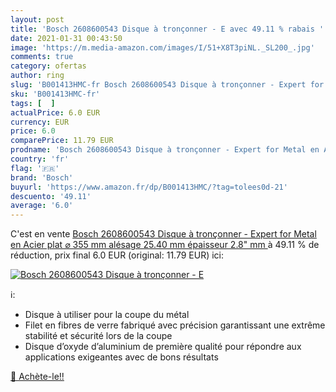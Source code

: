 ```yaml
---
layout: post
title: 'Bosch 2608600543 Disque à tronçonner - E avec 49.11 % rabais '
date: 2021-01-31 00:43:50
image: 'https://m.media-amazon.com/images/I/51+X8T3piNL._SL200_.jpg'
comments: true
category: ofertas
author: ring
slug: 'B001413HMC-fr Bosch 2608600543 Disque à tronçonner - Expert for Metal en...'
sku: 'B001413HMC-fr'
tags: [  ]
actualPrice: 6.0 EUR
currency: EUR
price: 6.0
comparePrice: 11.79 EUR
prodname: 'Bosch 2608600543 Disque à tronçonner - Expert for Metal en Acier plat  ⌀ 355 mm  alésage 25.40 mm  épaisseur 2.8" mm '
country: 'fr'
flag: '🇫🇷'
brand: 'Bosch'
buyurl: 'https://www.amazon.fr/dp/B001413HMC/?tag=tolees0d-21'
descuento: '49.11'
average: '6.0'
---
```


C'est en vente [Bosch 2608600543 Disque à tronçonner - Expert for Metal en Acier plat  ⌀ 355 mm  alésage 25.40 mm  épaisseur 2.8" mm ](https://www.amazon.fr/dp/B001413HMC/?tag=tolees0d-21)  à  49.11 % de réduction, prix final  6.0 EUR (original: 11.79 EUR) ici:

[![Bosch 2608600543 Disque à tronçonner - E](https://m.media-amazon.com/images/I/51+X8T3piNL._SL200_.jpg)](https://www.amazon.fr/dp/B001413HMC/?tag=tolees0d-21)

ℹ️:

- Disque à utiliser pour la coupe du métal
- Filet en fibres de verre fabriqué avec précision garantissant une extrême stabilité et sécurité lors de la coupe
- Disque d’oxyde d’aluminium de première qualité pour répondre aux applications exigeantes avec de bons résultats

[🛒 Achète-le!!](https://www.amazon.fr/dp/B001413HMC/?tag=tolees0d-21)
